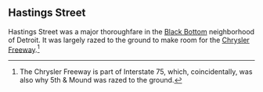 ## Hastings Street

Hastings Street was a major thoroughfare in the [Black
Bottom](https://en.wikipedia.org/wiki/Black_Bottom,_Detroit) neighborhood of
Detroit. It was largely razed to the ground to make room for the [Chrysler
Freeway](https://en.wikipedia.org/wiki/Chrysler_Freeway).[^1]

[^1]: The Chrysler Freeway is part of Interstate 75, which, coincidentally, was also why 5th & Mound was razed to the ground.

